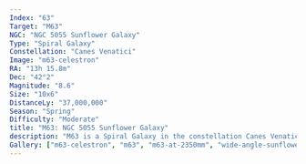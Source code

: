 ```yaml
---
Index: "63"
Target: "M63"
NGC: "NGC 5055 Sunflower Galaxy"
Type: "Spiral Galaxy"
Constellation: "Canes Venatici"
Image: "m63-celestron"
RA: "13h 15.8m"
Dec: "42°2"
Magnitude: "8.6"
Size: "10x6"
DistanceLy: "37,000,000"
Season: "Spring"
Difficulty: "Moderate"
title: "M63: NGC 5055 Sunflower Galaxy"
description: "M63 is a Spiral Galaxy in the constellation Canes Venatici."
Gallery: ["m63-celestron", "m63", "m63-at-2350mm", "wide-angle-sunflower"]
---
```

